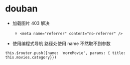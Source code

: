 # douban

- 加载图片 403 解决
  - `<meta name="referrer" content="no-referrer" />`

- 使用编程式导航
路径处使用 name 不然取不到参数

`this.$router.push({name: 'moreMovie', params: { title: this.movies.category}})
`
